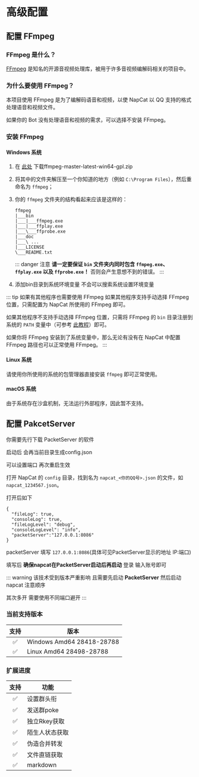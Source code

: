 # 高级配置

## 配置 FFmpeg

### FFmpeg 是什么？

[FFmpeg](https://ffmpeg.org/) 是知名的开源音视频处理库，被用于许多音视频编解码相关的项目中。

### 为什么要使用 FFmpeg？

本项目使用 FFmpeg 是为了编解码语音和视频，以使 NapCat 以 QQ 支持的格式处理语音和视频文件。

如果你的 Bot 没有处理语音和视频的需求，可以选择不安装 FFmpeg。

### 安装 FFmpeg

#### Windows 系统

1. 在 [此处](https://github.com/BtbN/FFmpeg-Builds/releases) 下载ffmpeg-master-latest-win64-gpl.zip
2. 将其中的文件夹解压至一个你知道的地方（例如 `C:\Program Files`），然后重命名为 `ffmpeg`；
3. 你的 `ffmpeg` 文件夹的结构看起来应该是这样的：

    ``` text
    ffmpeg
    |___bin
    |___|___ffmpeg.exe
    |___|___ffplay.exe
    |___\___ffprobe.exe
    |___doc
    |___\ ...
    |___LICENSE
    \___README.txt
    ```

    ::: danger 注意
    **请一定要保证 `bin` 文件夹内同时包含 `ffmpeg.exe`、`ffplay.exe` 以及 `ffprobe.exe`！** 否则会产生意想不到的错误。
    :::
4. 添加bin目录到系统环境变量 不会可以搜索系统设置环境变量

::: tip 如果有其他程序也需要使用 FFmpeg
如果其他程序支持手动选择 FFmpeg 位置，只需配置为 NapCat 所使用的 FFmpeg 即可。

如果其他程序不支持手动选择 FFmpeg 位置，只需将 FFmpeg 的 `bin` 目录注册到系统的 `PATH` 变量中（可参考 [此教程](https://zhuanlan.zhihu.com/p/595750538#:~:text=Step%203%3A%20%E7%8E%AF%E5%A2%83%E5%8F%98%E9%87%8F%20Path%20%E7%9A%84%E6%B7%BB%E5%8A%A0)）即可。

如果你将 FFmpeg 安装到了系统变量中，那么无论有没有在 NapCat 中配置 FFmpeg 路径也可以正常使用 FFmpeg。
:::

#### Linux 系统

请使用你所使用的系统的包管理器直接安装 `ffmpeg` 即可正常使用。

#### macOS 系统

由于系统存在沙盒机制，无法运行外部程序，因此暂不支持。

## 配置 PakcetServer

你需要先行下载 PacketServer 的软件

启动后 会再当前目录生成config.json

可以设置端口 再次重启生效

打开 NapCat 的 `config` 目录，找到名为 `napcat_<你的QQ号>.json` 的文件，如 `napcat_1234567.json`。

打开后如下

```json5
{
  "fileLog": true,
  "consoleLog": true,
  "fileLogLevel": "debug",
  "consoleLogLevel": "info",
  "packetServer":"127.0.0.1:8086"
}
```

packetServer 填写 `127.0.0.1:8086`(具体可见PacketServer显示的地址 IP:端口)

填写后 **确保napcat在PacketServer启动后再启动** 登录 输入账号即可

::: warning
该技术受到版本严重影响 且需要先启动 **PacketServer** 然后启动napcat 注意顺序

其次多开 需要使用不同端口避开
:::

### 当前支持版本

|  支持  |          版本                |
| :---: | --------------------------- |
| ✅ | Windows Amd64 28418-28788     |
| ✅ | Linux   Amd64 28498-28788     |

### 扩展进度

|  支持  |          功能               |
| :---: | --------------------------- |
| ✅ | 设置群头衔     |
| ✅ | 发送群poke     |
| ✅ | 独立Rkey获取   |
| ✅ | 陌生人状态获取  |
| ✅ | 伪造合并转发    |
| ✅ | 文件直链获取    |
| ✅ | markdown       |
